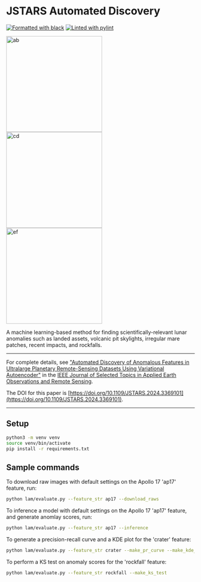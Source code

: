 JSTARS Automated Discovery
================

[![Formatted with black](https://img.shields.io/badge/code%20style-black-000000.svg)](https://github.com/ambv/black)
[![Linted with pylint](https://img.shields.io/badge/linting-pylint-green)](https://github.com/PyCQA/pylint)


<img width="256" alt="ab" src="https://github.com/lesnikow/jstars-automated-discovery/assets/8730814/90c589e3-168f-4863-8a7e-06b6fef172e7">
<img width="256" alt="cd" src="https://github.com/lesnikow/jstars-automated-discovery/assets/8730814/e15ecfd0-8d07-435f-8888-31e805c0fdc8">
<img width="256" alt="ef" src="https://github.com/lesnikow/jstars-automated-discovery/assets/8730814/8f861370-f4e1-4d1d-8dcb-5465bb25a476">

A machine learning-based method for finding scientifically-relevant lunar anomalies such as landed assets, volcanic pit skylights, irregular mare patches, recent impacts, and rockfalls. 

----
For complete details, see ["Automated Discovery of Anomalous Features in Ultralarge Planetary Remote-Sensing Datasets Using Variational Autoencoder"](https://doi.org/10.1109/JSTARS.2024.3369101) in the [IEEE Journal of Selected Topics in Applied Earth Observations and Remote Sensing](https://www.grss-ieee.org/publications/journal-of-selected-topics-in-applied-earth-observations-and-remote-sensing/0).

The DOI for this paper is [https://doi.org/10.1109/JSTARS.2024.3369101](https://doi.org/10.1109/JSTARS.2024.3369101).

----


## Setup
```bash
python3 -m venv venv
source venv/bin/activate
pip install -r requirements.txt
```

## Sample commands
To download raw images with default settings on the Apollo 17 'ap17' feature, run:
```bash
python lam/evaluate.py --feature_str ap17 --download_raws
```
To inference a model with default settings on the Apollo 17 'ap17' feature, and generate
anomlay scores, run:
```bash
python lam/evaluate.py --feature_str ap17 --inference
```
To generate a precision-recall curve and a KDE plot for the 'crater' feature:
```bash
python lam/evaluate.py --feature_str crater --make_pr_curve --make_kde_plot
```
To perform a KS test on anomaly scores for the 'rockfall' feature:
```bash
python lam/evaluate.py --feature_str rockfall --make_ks_test
```



